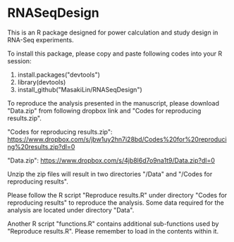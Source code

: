 # RNASeqDesign
This is an R package designed for power calculation and study design in RNA-Seq experiments.

To install this package, please copy and paste following codes into your R session:

1. install.packages("devtools")
2. library(devtools)
3. install_github("MasakiLin/RNASeqDesign")

To reproduce the analysis presented in the manuscript, please download "Data.zip" from following dropbox link and "Codes for reproducing results.zip". 

"Codes for reproducing results.zip":
https://www.dropbox.com/s/jbw1uy2hn7i28bd/Codes%20for%20reproducing%20results.zip?dl=0

"Data.zip":
https://www.dropbox.com/s/4jb8l6d7o9na1t9/Data.zip?dl=0

Unzip the zip files will result in two directories "/Data" and "/Codes for reproducing results". 

Please follow the R script "Reproduce results.R" under directory "Codes for reproducing results" to reproduce the analysis. Some data required for the analysis are located under directory "Data".

Another R script "functions.R" contains additional sub-functions used by "Reproduce results.R". Please remember to load in the contents within it.
